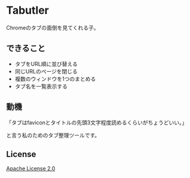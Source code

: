 Tabutler
=================

Chromeのタブの面倒を見てくれる子。

## できること

- タブをURL順に並び替える
- 同じURLのページを閉じる
- 複数のウィンドウを1つのまとめる
- タブ名を一覧表示する

## 動機

「タブはfaviconとタイトルの先頭3文字程度読めるくらいがちょうどいい。」

と言う私のためのタブ整理ツールです。

## License

[Apache License 2.0](LICENSE)

